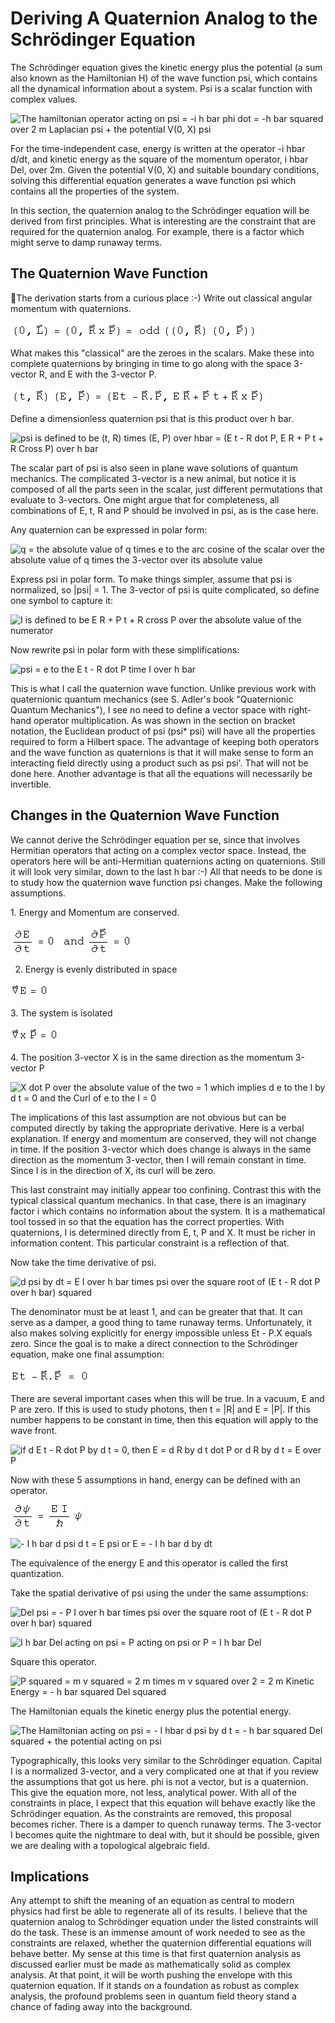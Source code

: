 #  Deriving A Quaternion Analog to the Schr&ouml;dinger Equation

The Schr&ouml;dinger equation gives the kinetic energy plus the potential (a sum
also known as the Hamiltonian H) of the wave function psi, which contains all
the dynamical information about a system.  Psi is a scalar function with
complex values.

![The hamiltonian operator acting on psi = -i h bar phi dot = -h bar squared
over 2 m  Laplacian psi + the potential V\(0, X\) psi](../images/QM/Schrodinger/s_gr_1.gif)

For the time-independent case, energy is written at the operator -i hbar d/dt,
and kinetic energy as the square of the momentum operator, i hbar Del, over
2m.  Given the potential V(0, X) and suitable boundary conditions, solving
this differential equation generates a wave function psi which contains all
the properties of the system.

In this section, the quaternion analog to the Schr&ouml;dinger equation will be
derived from first principles.  What is interesting are the constraint that
are required for the quaternion analog.  For example, there is a factor which
might serve to damp runaway terms.

##  The Quaternion Wave Function

The derivation starts from a curious place :-)  Write out classical angular
momentum with quaternions.

![\(0, L\) = \(0, R Cross P\) = the odd part of \(0, R\) times \(0, P\)](../images/QM/Schrodinger/s_gr_2.gif)

What makes this "classical" are the zeroes in the scalars.  Make these into
complete quaternions by bringing in time to go along with the space 3-vector
R, and E with the 3-vector P.

![\(t, R\) times \(E, P\) = \(E t - R dot P, E R + P t + R Cross P\)](../images/QM/Schrodinger/s_gr_3.gif)

Define a dimensionless quaternion psi that is this product over h bar.

![psi is defined to be \(t, R\) times \(E, P\) over hbar = \(E t - R dot P, E
R + P t + R Cross P\) over h bar](../images/QM/Schrodinger/s_gr_4.gif)

The scalar part of psi is also seen in plane wave solutions of quantum
mechanics.  The complicated 3-vector is a new animal, but notice it is
composed of all the parts seen in the scalar, just different permutations that
evaluate to 3-vectors.  One might argue that for completeness, all
combinations of E, t, R and P should be involved in psi, as is the case here.

Any quaternion can be expressed in polar form:

![q = the absolute value of q times e to the arc cosine of the scalar over the
absolute value of q times the 3-vector over its absolute
value](../images/QM/Schrodinger/s_gr_5.gif)

Express psi in polar form.  To make things simpler, assume that psi is
normalized, so |psi| = 1.  The 3-vector of psi is quite complicated, so define
one symbol to capture it:

![I is defined to be E R + P t + R cross P over the absolute value of the
numerator](../images/QM/Schrodinger/s_gr_6.gif)

Now rewrite psi in polar form with these simplifications:

![psi = e to the E t - R dot P time I over h
bar](../images/QM/Schrodinger/s_gr_7.gif)

This is what I call the quaternion wave function.  Unlike previous work with
quaternionic quantum mechanics (see S. Adler's book "Quaternionic Quantum
Mechanics"), I see no need to define a vector space with right-hand operator
multiplication.  As was shown in the section on bracket notation, the
Euclidean product of psi (psi* psi) will have all the properties required to
form a Hilbert space.  The advantage of keeping both operators and the wave
function as quaternions is that it will make sense to form an interacting
field directly using a product such as psi psi'.  That will not be done here.
Another advantage is that all the equations will necessarily be invertible.

##  Changes in the Quaternion Wave Function

We cannot derive the Schr&ouml;dinger equation per se, since that involves
Hermitian operators that acting on a complex vector space.  Instead, the
operators here will be anti-Hermitian quaternions acting on quaternions.
Still it will look very similar, down to the last h bar :-)  All that needs to
be done is to study how the quaternion wave function psi changes.  Make the
following assumptions.

1\. Energy and Momentum are conserved.

![d E by d t = 0 and d P by d t = 0](../images/QM/Schrodinger/s_gr_8.gif)

2.  Energy is evenly distributed in space 

![The Gradient of E = 0](../images/QM/Schrodinger/s_gr_9.gif)

3\. The system is isolated

![The Curl of P = 0](../images/QM/Schrodinger/s_gr_10.gif)

4\. The position 3-vector X is in the same direction as the momentum 3-vector
P

![X dot P over the absolute value of the two = 1 which implies d e to the I by
d t = 0 and the Curl of e to the I = 0](../images/QM/Schrodinger/s_gr_11.gif)

The implications of this last assumption are not obvious but can be computed
directly by taking the appropriate derivative.  Here is a verbal explanation.
If energy and momentum are conserved, they will not change in time.  If the
position 3-vector which does change is always in the same direction as the
momentum 3-vector, then I will remain constant in time.  Since I is in the
direction of X, its curl will be zero.

This last constraint may initially appear too confining.  Contrast this with
the typical classical quantum mechanics.  In that case, there is an imaginary
factor i which contains no information about the system.  It is a mathematical
tool tossed in so that the equation has the correct properties.  With
quaternions, I is determined directly from E, t, P and X.  It must be richer
in information content.  This particular constraint is a reflection of that.

Now take the time derivative of psi.

![d psi by dt = E I over h bar times psi over the square root of \(E t - R dot
P over h bar\) squared](../images/QM/Schrodinger/s_gr_12.gif)

The denominator must be at least 1, and can be greater that that.  It can
serve as a damper, a good thing to tame runaway terms.  Unfortunately, it also
makes solving explicitly for energy impossible unless Et - P.X equals zero.
Since the goal is to make a direct connection to the Schr&ouml;dinger equation,
make one final assumption:

![E t - R dot P = 0](../images/QM/Schrodinger/s_gr_13.gif)

There are several important cases when this will be true.  In a vacuum, E and
P are zero.  If this is used to study photons, then t = |R| and E = |P|.  If
this number happens to be constant in time, then this equation will apply to
the wave front.

![if d E t - R dot P by d t = 0, then E = d R by d t dot P or d R by d t = E
over P](../images/QM/Schrodinger/s_gr_14.gif)

Now with these 5 assumptions in hand, energy can be defined with an operator.

![d psi dt = E I over h bar psi](../images/QM/Schrodinger/s_gr_15.gif)

![- I h bar d psi d t = E psi or E = - I h bar d by
dt](../images/QM/Schrodinger/s_gr_16.gif)

The equivalence of the energy E and this operator is called the first
quantization.

Take the spatial derivative of psi using the under the same assumptions:

![Del psi = - P I over h bar times psi over the square root of \(E t - R dot P
over h bar\) squared](../images/QM/Schrodinger/s_gr_17.gif)

![I h bar Del acting on psi = P acting on psi or P = I h bar Del
](../images/QM/Schrodinger/s_gr_18.gif)

Square this operator.

![P squared = m v squared = 2 m times m v squared over 2 = 2 m Kinetic Energy
= - h bar squared Del squared](../images/QM/Schrodinger/s_gr_19.gif)

The Hamiltonian equals the kinetic energy plus the potential energy.

![The Hamiltonian acting on psi = - I hbar d psi by d t = - h bar squared Del
squared + the potential acting on psi](../images/QM/Schrodinger/s_gr_20.gif)

Typographically, this looks very similar to the Schr&ouml;dinger equation.  Capital
I is a normalized 3-vector, and a very complicated one at that if you review
the assumptions that got us here.  phi is not a vector, but is a quaternion.
This give the equation more, not less, analytical power.  With all of the
constraints in place, I expect that this equation will behave exactly like the
Schr&ouml;dinger equation.  As the constraints are removed, this proposal becomes
richer.  There is a damper to quench runaway terms.  The 3-vector I becomes
quite the nightmare to deal with, but it should be possible, given we are
dealing with a topological algebraic field.

##  Implications

Any attempt to shift the meaning of an equation as central to modern physics
had first be able to regenerate all of its results.  I believe that the
quaternion analog to Schr&ouml;dinger equation under the listed constraints will do
the task.  These is an immense amount of work needed to see as the constraints
are relaxed, whether the quaternion differential equations will behave better.
My sense at this time is that first quaternion analysis as discussed earlier
must be made as mathematically solid as complex analysis.  At that point, it
will be worth pushing the envelope with this quaternion equation.  If it
stands on a foundation as robust as complex analysis, the profound problems
seen in quantum field theory stand a chance of fading away into the
background.

